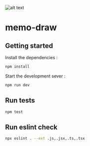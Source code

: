 ![alt text](https://user-images.githubusercontent.com/16817995/113599562-15561080-963f-11eb-856d-212e6070eea0.png)

# memo-draw

## Getting started

Install the dependencies :

```bash
npm install
```

Start the development sever :

```bash
npm run dev
```

## Run tests

```bash
npm test
```

## Run eslint check
```bash
npx eslint . --ext .js,.jsx,.ts,.tsx
```

